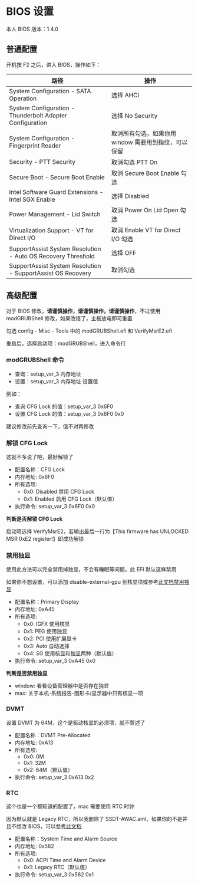 # BIOS 设置

本人 BIOS 版本：1.4.0

## 普通配置

开机按 F2 之后，进入 BIOS，操作如下：

| 路径                                                         | 操作                                                 |
| ------------------------------------------------------------ | ---------------------------------------------------- |
| System Configuration - SATA Operation                        | 选择 AHCI                                            |
| System Configuration - Thunderbolt Adapter Configuration     | 选择 No Security                                     |
| System Configuration - Fingerprint Reader                    | 取消所有勾选，如果你用 window 需要用到指纹，可以保留 |
| Security - PTT Security                                      | 取消勾选 PTT On                                      |
| Secure Boot - Secure Boot Enable                             | 取消 Secure Boot Enable 勾选                         |
| Intel Software Guard Extensions - Intel SGX Enable           | 选择 Disabled                                        |
| Power Management - Lid Switch                                | 取消 Power On Lid Open 勾选                          |
| Virtualization Support - VT for Direct I/O                   | 取消 Enable VT for Direct I/O 勾选                   |
| SupportAssist System Resolution - Auto OS Recovery Threshold | 选择 OFF                                             |
| SupportAssist System Resolution - SupportAssist OS Recovery  | 取消勾选                                             |

## 高级配置

对于 BIOS 修改，**请谨慎操作，请谨慎操作，请谨慎操作**，不过使用 modGRUBShell 修改，如果改错了，主板放电即可重置

勾选 config - Misc - Tools 中的 modGRUBShell.efi 和 VerifyMsrE2.efi

重启后，选择启动项：modGRUBShell，进入命令行

### modGRUBShell 命令

- 查询：setup_var_3 内存地址
- 设置：setup_var_3 内存地址 设置值

例如：

- 查询 CFG Lock 的值：setup_var_3 0x6F0
- 设置 CFG Lock 的值：setup_var_3 0x6F0 0x0

建议修改前先查询一下，值不对再修改

### 解锁 CFG Lock

这就不多说了吧，最好解锁了

- 配置名称：CFG Lock
- 内存地址: 0x6F0
- 所有选项:
  - 0x0: Disabled 禁用 CFG Lock
  - 0x1: Enabled 启用 CFG Lock（默认值）
- 执行命令: setup_var_3 0x6F0 0x0

**判断是否解锁 CFG Lock**

启动项选择 VerifyMsrE2，若输出最后一行为【This firmware has UNLOCKED MSR 0xE2 register!】即成功解锁

### 禁用独显

使用此方法可以完全禁用掉独显，不会有睡眠等问题，此 EFI 默认这样禁用

如果你不想设置，可以添加 disable-external-gpu 到核显项或参考[此文档禁用独显](https://dortania.github.io/Getting-Started-With-ACPI/Laptops/laptop-disable.html)

- 配置名称：Primary Display
- 内存地址: 0xA45
- 所有选项:
  - 0x0: IGFX 使用核显
  - 0x1: PEG 使用独显
  - 0x2: PCI 使用扩展显卡
  - 0x3: Auto 自动选择
  - 0x4: SG 使用核显和独显两种（默认值）
- 执行命令: setup_var_3 0xA45 0x0

**判断是否禁用独显**

- window: 看看设备管理器中是否存在独显
- mac: 关于本机-系统报告-图形卡/显示器中只有核显一项

### DVMT

设置 DVMT 为 64M，这个是驱动核显的必须项，就不赘述了

- 配置名称：DVMT Pre-Allocated
- 内存地址: 0xA13
- 所有选项:
  - 0x0: 0M
  - 0x1: 32M
  - 0x2: 64M（默认值）
- 执行命令: setup_var_3 0xA13 0x2

### RTC

这个也是一个都知道的配置了，mac 需要使用 RTC 时钟

因为默认就是 Legacy RTC，所以我删除了 SSDT-AWAC.aml，如果你的不是并且不想改 BIOS，可以[参考此文档](https://dortania.github.io/Getting-Started-With-ACPI/Universal/awac.html)

- 配置名称：System Time and Alarm Source
- 内存地址: 0x582
- 所有选项:
  - 0x0: ACPI Time and Alarm Device
  - 0x1: Legacy RTC（默认值）
- 执行命令: setup_var_3 0x582 0x1
